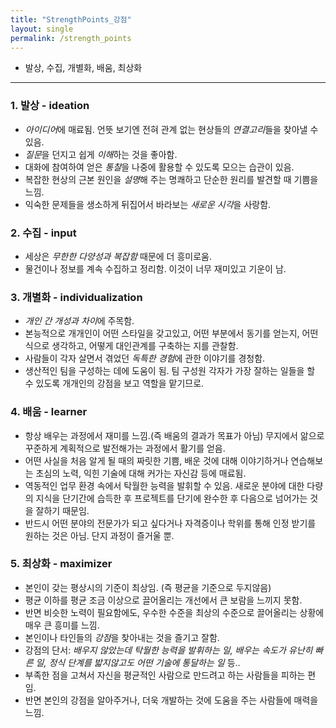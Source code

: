 ```yaml
---
title: "StrengthPoints_강점"
layout: single
permalink: /strength_points
---
```


* 발상, 수집, 개별화, 배움, 최상화
---

### 1. 발상 - ideation
- *아이디어*에 매료됨. 언뜻 보기엔 전혀 관계 없는 현상들의 *연결고리*들을 찾아낼 수 있음.
- *질문*을 던지고 쉽게 *이해*하는 것을 좋아함.
- 대화에 참여하여 얻은 *통찰*을 나중에 활용할 수 있도록 모으는 습관이 있음.
- 복잡한 현상의 근본 원인을 *설명*해 주는 명쾌하고 단순한 원리를 발견할 때 기쁨을 느낌.
- 익숙한 문제들을 생소하게 뒤집어서 바라보는 *새로운 시각*을 사랑함.

### 2. 수집 - input
- 세상은 *무한한 다양성과 복잡함* 때문에 더 흥미로움.
- 물건이나 정보를 계속 수집하고 정리함. 이것이 너무 재미있고 기운이 남.

### 3. 개별화 - individualization
- *개인 간 개성과 차이*에 주목함.
- 본능적으로 개개인이 어떤 스타일을 갖고있고, 어떤 부분에서 동기를 얻는지, 어떤식으로 생각하고, 어떻게 대인관계를 구축하는 지를 관찰함.
- 사람들이 각자 살면서 겪었던 *독특한 경험*에 관한 이야기를 경청함.
- 생산적인 팀을 구성하는 데에 도움이 됨. 팀 구성원 각자가 가장 잘하는 일들을 할 수 있도록 개개인의 강점을 보고 역할을 맡기므로.

### 4. 배움 - learner
- 항상 배우는 과정에서 재미를 느낌.(즉 배움의 결과가 목표가 아님) 무지에서 앎으로 꾸준하게 계획적으로 발전해가는 과정에서 활기를 얻음.
- 어떤 사실을 처음 알게 될 때의 짜릿한 기쁨, 배운 것에 대해 이야기하거나 연습해보는 초심의 노력, 익힌 기술에 대해 커가는 자신감 등에 매료됨.
- 역동적인 업무 환경 속에서 탁월한 능력을 발휘할 수 있음. 새로운 분야에 대한 다량의 지식을 단기간에 습득한 후 프로젝트를 단기에 완수한 후 다음으로 넘어가는 것을 잘하기 때문임.
- 반드시 어떤 분야의 전문가가 되고 싶다거나 자격증이나 학위를 통해 인정 받기를 원하는 것은 아님. 단지 과정이 즐거울 뿐.

### 5. 최상화 - maximizer
- 본인이 갖는 평상시의 기준이 최상임. (즉 평균을 기준으로 두지않음)
- 평균 이하를 평균 조금 이상으로 끌어올리는 개선에서 큰 보람을 느끼지 못함.
- 반면 비슷한 노력이 필요함에도, 우수한 수준을 최상의 수준으로 끌어올리는 상황에 매우 큰 흥미를 느낌.
- 본인이나 타인들의 *강점*을 찾아내는 것을 즐기고 잘함.
- 강점의 단서: *배우지 않았는데 탁월한 능력을 발휘하는 일, 배우는 속도가 유난히 빠른 일, 정식 단계를 밟지않고도 어떤 기술에 통달하는 일* 등..
- 부족한 점을 고쳐서 자신을 평균적인 사람으로 만드려고 하는 사람들을 피하는 편임.
- 반면 본인의 강점을 알아주거나, 더욱 개발하는 것에 도움을 주는 사람들에 매력을 느낌.
